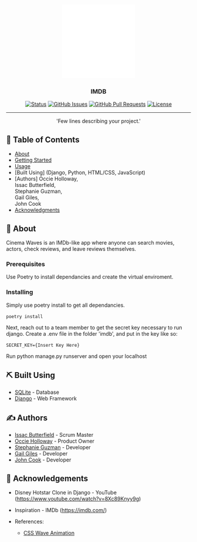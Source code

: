 <p align="center">
  <a href="" rel="noopener">
 <img width=200px height=200px src="static/images/LogoMakr-7lDBnl.png" alt="Project logo"></a>
</p>

<h3 align="center">IMDB</h3>

<div align="center">

[![Status](https://img.shields.io/badge/status-active-success.svg)]()
[![GitHub Issues](https://img.shields.io/github/issues/kylelobo/The-Documentation-Compendium.svg)](https://github.com/Isaac-Develops/imdb-app/issues)
[![GitHub Pull Requests](https://img.shields.io/github/issues-pr/kylelobo/The-Documentation-Compendium.svg)](https://github.com/Isaac-Develops/imdb-app/pulls)
[![License](https://img.shields.io/badge/license-MIT-blue.svg)](/LICENSE)

</div>

---

<p align="center">'Few lines describing your project.'
 <br>
</p>

## 📝 Table of Contents

- [About](#about)
- [Getting Started](#getting_started)
- [Usage](#usage)
- [Built Using] (Django, Python, HTML/CSS, JavaScript)
- [Authors] Occie Holloway, <br>
  Issac Butterfield, <br>
  Stephanie Guzman, <br>
  Gail Giles, <br>
  John Cook
- [Acknowledgments](#acknowledgement)

## 🧐 About <a name = "Imdb"></a>

Cinema Waves is an IMDb-like app where anyone can search movies, actors, check reviews, and leave reviews themselves.

### Prerequisites

Use Poetry to install dependancies and create the virtual enviroment.

### Installing

Simply use poetry install to get all dependancies.

```text
poetry install
```

Next, reach out to a team member to get the secret key necessary to run django. Create a .env file in the folder 'imdb', and put in the key like so:

```text
SECRET_KEY={Insert Key Here}
```

Run python manage.py runserver and open your localhost

## ⛏️ Built Using <a name = "built_using"></a>

- [SQLite](https://www.sqlite.org/index.html) - Database
- [Django](https://www.djangoproject.com/) - Web Framework

## ✍️ Authors <a name = "authors"></a>

- [Issac Butterfield](https://github.com/Isaac-Develops) - Scrum Master
- [Occie Holloway](https://github.com/occie-holloway) - Product Owner
- [Stephanie Guzman](https://github.com/stephguzman) - Developer
- [Gail Giles](https://github.com/gilesgr12) - Developer
- [John Cook](https://github.com/cooksta120021) - Developer

## 🎉 Acknowledgements <a name = "acknowledgement"></a>

- Disney Hotstar Clone in Django - YouTube 
  (https://www.youtube.com/watch?v=8Xc89Knyy9g)<br>
  
- Inspiration - IMDb 
  (https://imdb.com/)<br>

- References:
  - [CSS Wave Animation](https://codeconvey.com/pure-css-wave-animation/)
